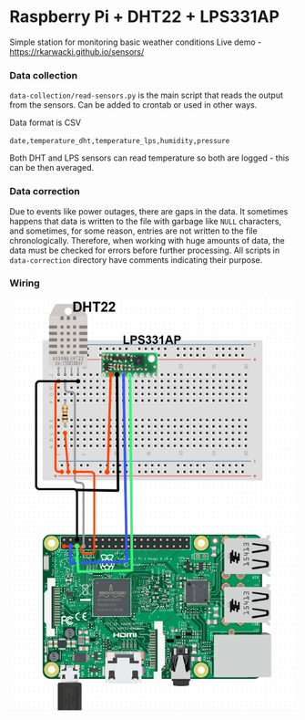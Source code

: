 # Raspberry Pi + DHT22 + LPS331AP
Simple station for monitoring basic weather conditions
Live demo - https://rkarwacki.github.io/sensors/

### Data collection
`data-collection/read-sensors.py` is the main script that reads the output from the sensors. 
Can be added to crontab or used in other ways.

Data format is CSV

`date,temperature_dht,temperature_lps,humidity,pressure`

Both DHT and LPS sensors can read temperature so both are logged - this can be then averaged.

### Data correction

Due to events like power outages, there are gaps in the data. 
It sometimes happens that data is written to the file with garbage like `NULL` characters, and sometimes, 
for some reason, entries are not written to the file chronologically. Therefore, when working with huge amounts of data,
the data must be checked for errors before further processing. 
All scripts in `data-correction` directory have comments indicating their purpose. 

### Wiring

![schematic](./assets/schematic.png)
